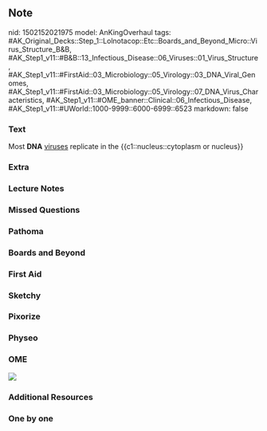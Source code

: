 ## Note
nid: 1502152021975
model: AnKingOverhaul
tags: #AK_Original_Decks::Step_1::Lolnotacop::Etc::Boards_and_Beyond_Micro::Virus_Structure_B&B, #AK_Step1_v11::#B&B::13_Infectious_Disease::06_Viruses::01_Virus_Structure, #AK_Step1_v11::#FirstAid::03_Microbiology::05_Virology::03_DNA_Viral_Genomes, #AK_Step1_v11::#FirstAid::03_Microbiology::05_Virology::07_DNA_Virus_Characteristics, #AK_Step1_v11::#OME_banner::Clinical::06_Infectious_Disease, #AK_Step1_v11::#UWorld::1000-9999::6000-6999::6523
markdown: false

### Text
Most <b>DNA</b> <u>viruses</u> replicate in the
{{c1::nucleus::cytoplasm or nucleus}}

### Extra


### Lecture Notes


### Missed Questions


### Pathoma


### Boards and Beyond


### First Aid


### Sketchy


### Pixorize


### Physeo


### OME
<div class="ome-widget">
  <a href=
  "https://onlinemeded.org/spa/infectious-disease?ref=anki"><img src="_OME_AnkiFlashcards_Topic_5.png"></a>
</div>

### Additional Resources


### One by one

